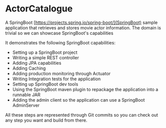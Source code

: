 # ActorCatalogue

A SpringBoot [https://projects.spring.io/spring-boot/](SpringBoot) sample application that retrieves and stores movie actor information. The domain is trivial so we can showcase SpringBoot's capabilities



It demonstrates the following SpringBoot capabilities:

- Setting up a SpringBoot project
- Writing a simple REST controller
- Adding JPA capabilities
- Adding Caching
- Adding production monitoring through Actuator
- Writing Integration tests for the application
- Setting up SpringBoot dev tools
- Using the SpringBoot maven plugin to repackage the application into a runnable JAR
- Adding the admin client so the application can use a SpringBoot AdminServer

All these steps are represented through Git commits so you can check out any step you want and build from there.